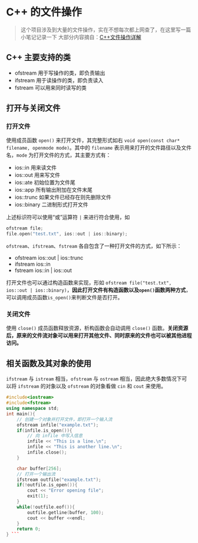 # C++ 的文件操作

> 这个项目涉及到大量的文件操作，实在不想每次都上网查了，在这里写一篇小笔记记录一下
> 大部分内容摘自：[C++文件操作详解](https://www.cnblogs.com/fengliu-/p/7218970.html)

## C++ 主要支持的类

* ofstream 用于写操作的类，即负责输出
* ifstream 用于读操作的类，即负责读入
* fstream 可以用来同时读写的类

## 打开与关闭文件

### 打开文件

使用成员函数 `open()` 来打开文件，其完整形式如右 `void open(const char* filename, openmode mode)`。其中的 `filename` 表示用来打开的文件路径以及文件名，`mode` 为打开文件的方式，其主要方式有：

* ios::in 用来读文件
* ios::out 用来写文件
* ios::ate 初始位置为文件尾
* ios::app 所有输出附加在文件末尾
* ios::trunc 如果文件已经存在则先删除文件
* ios::binary 二进制形式打开文件

上述标识符可以使用“或”运算符 `|` 来进行符合使用，如

```C++
ofstream file;
file.open("test.txt", ios::out | ios::binary);
```

`ofstream`、`ifstream`、`fstream` 各自包含了一种打开文件的方式，如下所示：

* ofstream ios::out | ios::trunc
* ifstream ios::in
* fstream ios::in | ios::out

打开文件也可以通过构造函数来实现，形如 `ofstream file("test.txt", ios::out | ios::binary)`，**因此打开文件有构造函数以及`open()`函数两种方式**，可以调用成员函数`is_open()`来判断文件是否打开。

### 关闭文件

使用 `close()` 成员函数释放资源，析构函数会自动调用 `close()` 函数。**关闭资源后，原来的文件流对象可以用来打开其他文件、同时原来的文件也可以被其他进程访问。**

## 相关函数及其对象的使用

`ifstream` 与 `istream` 相当，`ofstream` 与 `ostream` 相当，因此绝大多数情况下可以将 `ifstream` 的对象以及 `ofstream` 的对象看做 `cin` 和 `cout` 来使用。

```c++
#include<iostream>
#include<fstream>
using namespace std;
int main(){
    // 创建一个对象并打开文件，即打开一个输入流
	ofstream infile("example.txt");
	if(infile.is_open()){
        // 向 infile 中写入信息
		infile << "This is a line.\n";
		infile << "This is another line.\n";
		infile.close();
	}

	char buffer[256];
    // 打开一个输出流
	ifstream outfile("example.txt");
	if(!outfile.is_open()){
		cout << "Error opening file";
		exit(1);
	} 
	while(!outfile.eof()){
		outfile.getline(buffer, 100);
		cout << buffer <<endl;
	}
	return 0;
} ```